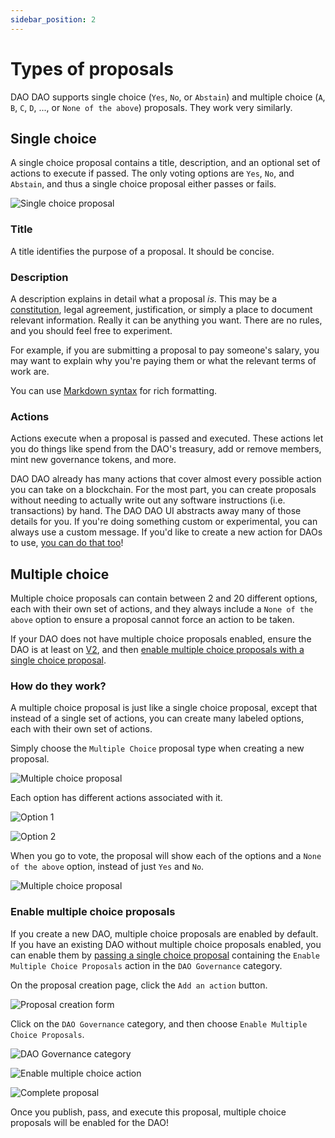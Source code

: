 ```yaml
---
sidebar_position: 2
---
```


# Types of proposals

DAO DAO supports single choice (`Yes`, `No`, or `Abstain`) and multiple choice (`A`, `B`, `C`, `D`, ..., or `None of the above`) proposals. They work very similarly.

## Single choice

A single choice proposal contains a title, description, and an optional set of actions to execute if passed. The only voting options are `Yes`, `No`, and `Abstain`, and thus a single choice proposal either passes or fails.

![Single choice proposal](/img/features/proposals/single-choice-proposal.png)

### Title

A title identifies the purpose of a proposal. It should be concise.

### Description

A description explains in detail what a proposal _is_. This may be a [constitution](https://daodao.zone/dao/juno10h0hc64jv006rr8qy0zhlu4jsxct8qwa0vtaleayh0ujz0zynf2s2r7v8q/proposals/A1), legal agreement, justification, or simply a place to document relevant information. Really it can be anything you want. There are no rules, and you should feel free to experiment.

For example, if you are submitting a proposal to pay someone's salary, you may want to explain why you're paying them or what the relevant terms of work are.

You can use [Markdown syntax](https://www.markdownguide.org/basic-syntax/) for rich formatting.

### Actions

Actions execute when a proposal is passed and executed. These actions let you do things like spend from the DAO's treasury, add or remove members, mint new governance tokens, and more.

DAO DAO already has many actions that cover almost every possible action you can take on a blockchain. For the most part, you can create proposals without needing to actually write out any software instructions (i.e. transactions) by hand. The DAO DAO UI abstracts away many of those details for you. If you're doing something custom or experimental, you can always use a custom message. If you'd like to create a new action for DAOs to use, [you can do that too](https://github.com/DA0-DA0/dao-dao-ui/wiki/Adding-an-action-to-DAO-DAO)!

## Multiple choice

Multiple choice proposals can contain between 2 and 20 different options, each with their own set of actions, and they always include a `None of the above` option to ensure a proposal cannot force an action to be taken.

If your DAO does not have multiple choice proposals enabled, ensure the DAO is
at least on [V2](..../upgrading/v2), and then [enable multiple choice proposals with a single choice proposal](#enable-multiple-choice-proposals).

### How do they work?

A multiple choice proposal is just like a single choice proposal, except that instead of a single set of actions, you can create many labeled options, each with their own set of actions.

Simply choose the `Multiple Choice` proposal type when creating a new proposal.

![Multiple choice proposal](/img/features/proposals/multiple-choice-proposal.png)

Each option has different actions associated with it.

![Option 1](/img/features/proposals/multiple-choice-proposal-option-1.png)

![Option 2](/img/features/proposals/multiple-choice-proposal-option-2.png)

When you go to vote, the proposal will show each of the options and a `None of the above` option, instead of just `Yes` and `No`.

![Multiple choice proposal](/img/features/proposals/multiple-choice-proposal-done.png)

### Enable multiple choice proposals

If you create a new DAO, multiple choice proposals are enabled by default. If you have an existing DAO without multiple choice proposals enabled, you can enable them by [passing a single choice proposal](../how-to-create-a-proposal.md) containing the `Enable Multiple Choice Proposals` action in the `DAO Governance` category.

On the proposal creation page, click the `Add an action` button.

![Proposal creation form](/img/features/proposals/enable-multiple-choice-add-action.png)

Click on the `DAO Governance` category, and then choose `Enable Multiple Choice Proposals`.

![DAO Governance category](/img/shared/action-modal-dao-governance-category.png)

![Enable multiple choice action](/img/features/proposals/enable-multiple-choice-dao-governance-category.png)

![Complete proposal](/img/features/proposals/enable-multiple-choice-done.png)

Once you publish, pass, and execute this proposal, multiple choice proposals will be enabled for the DAO!
